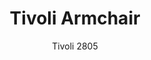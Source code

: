 ---
designer: Cmp Design
description: "Tivoli%20recalls%20the%20traditional%20wooden%20chairs%2C%20maintaining%20comfort%20and%20inspiring%20conviviality.%20Solid%20ash%20wood%20armchairs%20with%20three-dimensional%20plywood%20back."
image_primary: img/Tivoli_2805_01_zoom.jpg
image_secondary: img/Tivoli_2805_02_zoom.jpg
manufacturer: Pedrali
href: https://www.pedrali.it/en/products/catalog/Chair-TIVOLI-2805/
subtitle: Tivoli 2805
title: Tivoli Armchair
image_thumb: img/Tivoli_2805_cover.jpg
tags: 
  - pedrali
  - chairs
category: chairs
slug: /manufacturers/pedrali/chairs/cmp-design-tivoli-armchair
---